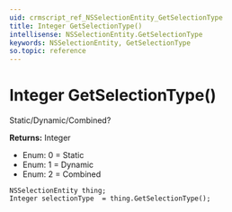 ```yaml
---
uid: crmscript_ref_NSSelectionEntity_GetSelectionType
title: Integer GetSelectionType()
intellisense: NSSelectionEntity.GetSelectionType
keywords: NSSelectionEntity, GetSelectionType
so.topic: reference
---
```


# Integer GetSelectionType()

Static/Dynamic/Combined?

**Returns:** Integer

* Enum: 0 = Static
* Enum: 1 = Dynamic
* Enum: 2 = Combined

```crmscript
NSSelectionEntity thing;
Integer selectionType  = thing.GetSelectionType();
```

